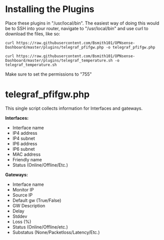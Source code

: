 # Installing the Plugins
Place these plugins in "/usr/local/bin". The easiest way of doing this would be to SSH into your router, navigate to "/usr/local/bin" and use curl to download the files, like so:


`curl https://raw.githubusercontent.com/Bsmith101/OPNsense-Dashboard/master/plugins/telegraf_pfifgw.php -o telegraf_pfifgw.php`

`curl https://raw.githubusercontent.com/Bsmith101/OPNsense-Dashboard/master/plugins/telegraf_temperature.sh -o telegraf_temperature.sh`

Make sure to set the permissions to "755"

# telegraf_pfifgw.php

This single script collects information for Interfaces and gateways.

**Interfaces:**
* Interface name
* IP4 address
* IP4 subnet
* IP6 address
* IP6 subnet
* MAC address
* Friendly name
* Status (Online/Offline/Etc.)

**Gateways:**
* Interface name
* Monitor IP
* Source IP
* Default gw (True/False)
* GW Description
* Delay
* Stddev
* Loss (%)
* Status (Online/Offline/etc.)
* Substatus (None/Packetloss/Latency/Etc.)
